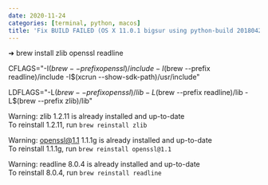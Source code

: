 ```yaml
---
date: 2020-11-24
categories: [terminal, python, macos]
title: 'Fix BUILD FAILED (OS X 11.0.1 bigsur using python-build 20180424)'
---
```


➜ brew install zlib openssl readline

CFLAGS="-I$(brew --prefix openssl)/include -I$(brew --prefix readline)/include -I$(xcrun --show-sdk-path)/usr/include"

LDFLAGS="-L$(brew --prefix openssl)/lib -L$(brew --prefix readline)/lib -L$(brew --prefix zlib)/lib"

Warning: zlib 1.2.11 is already installed and up-to-date  
To reinstall 1.2.11, run `brew reinstall zlib`

Warning: openssl@1.1 1.1.1g is already installed and up-to-date  
To reinstall 1.1.1g, run `brew reinstall openssl@1.1`

Warning: readline 8.0.4 is already installed and up-to-date  
To reinstall 8.0.4, run `brew reinstall readline`
